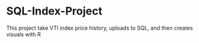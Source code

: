 # SQL-Index-Project
This project take VTI index price history, uploads to SQL, and then creates visuals with R
